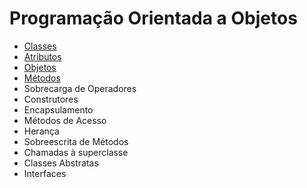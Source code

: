 # Programação Orientada a Objetos

* [Classes](https://github.com/profgabrielmilitello/POO/blob/master/POO%20-%2001%20-%20Classes.md)
* [Atributos](https://github.com/profgabrielmilitello/POO/blob/master/POO%20-%2002%20-%20Atributos.md)
* [Objetos](https://github.com/profgabrielmilitello/POO/blob/master/POO%20-%2003%20-%20Objetos.md)
* [Métodos](https://github.com/profgabrielmilitello/POO/blob/master/POO%20-%2004%20-%20M%C3%A9todos.md)
* Sobrecarga de Operadores
* Construtores
* Encapsulamento
* Métodos de Acesso
* Herança
* Sobreescrita de Métodos
* Chamadas à superclasse
* Classes Abstratas
* Interfaces